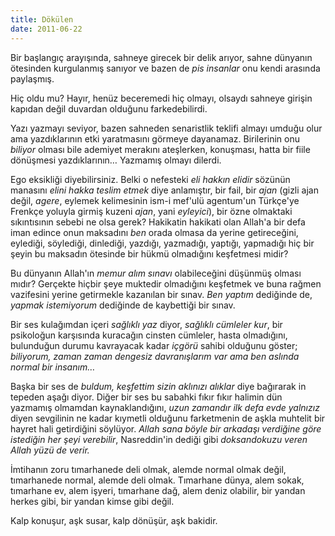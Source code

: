 ```yaml
---
title: Dökülen
date: 2011-06-22
---
```


Bir başlangıç arayışında, sahneye girecek bir delik arıyor, sahne
dünyanın ötesinden kurgulanmış sanıyor ve bazen de *pis insanlar* onu
kendi arasında paylaşmış.

Hiç oldu mu? Hayır, henüz beceremedi hiç olmayı, olsaydı sahneye girişin
kapıdan değil duvardan olduğunu farkedebilirdi.

Yazı yazmayı seviyor, bazen sahneden senaristlik teklifi almayı umduğu
olur ama yazdıklarının etki yaratmasını görmeye dayanamaz. Birilerinin
onu *biliyor* olması bile ademiyet merakını ateşlerken, konuşması, hatta
bir fiile dönüşmesi yazdıklarının… Yazmamış olmayı dilerdi.

Ego eksikliği diyebilirsiniz. Belki o nefesteki *eli hakkın elidir*
sözünün manasını *elini hakka teslim etmek* diye anlamıştır, bir fail,
bir *ajan* (gizli ajan değil, *agere*, eylemek kelimesinin ism-i mef'ulü
agentum'un Türkçe'ye Frenkçe yoluyla girmiş kuzeni *ajan*, yani
*eyleyici*), bir özne olmaktaki sıkıntısının sebebi ne olsa gerek?
Hakikatin hakikati olan Allah'a bir defa iman edince onun maksadını
*ben* orada olmasa da yerine getireceğini, eylediği, söylediği,
dinlediği, yazdığı, yazmadığı, yaptığı, yapmadığı hiç bir şeyin bu
maksadın ötesinde bir hükmü olmadığını keşfetmesi midir?

Bu dünyanın Allah'ın *memur alım sınavı* olabileceğini düşünmüş olması
mıdır? Gerçekte hiçbir şeye muktedir olmadığını keşfetmek ve buna rağmen
vazifesini yerine getirmekle kazanılan bir sınav. *Ben yaptım* dediğinde
de, *yapmak istemiyorum* dediğinde de kaybettiği bir sınav.

Bir ses kulağımdan içeri *sağlıklı yaz* diyor, *sağlıklı cümleler kur*,
bir psikoloğun karşısında kuracağın cinsten cümleler, hasta olmadığını,
bulunduğun durumu kavrayacak kadar *içgörü* sahibi olduğunu göster;
*biliyorum, zaman zaman dengesiz davranışlarım var ama ben aslında
normal bir insanım…*

Başka bir ses de *buldum, keşfettim sizin aklınızı alıklar* diye
bağırarak in tepeden aşağı diyor. Diğer bir ses bu sabahki fıkır fıkır
halimin dün yazmamış olmamdan kaynaklandığını, *uzun zamandır ilk defa
evde yalnızız* diyen sevgilinin ne kadar kıymetli olduğunu farketmenin
de aşkla muhtelit bir hayret hali getirdiğini söylüyor. *Allah sana
böyle bir arkadaşı verdiğine göre istediğin her şeyi verebilir*,
Nasreddin'in dediği gibi *doksandokuzu veren Allah yüzü de verir.*

İmtihanın zoru tımarhanede deli olmak, alemde normal olmak değil,
tımarhanede normal, alemde deli olmak. Tımarhane dünya, alem sokak,
tımarhane ev, alem işyeri, tımarhane dağ, alem deniz olabilir, bir
yandan herkes gibi, bir yandan kimse gibi değil.

Kalp konuşur, aşk susar, kalp dönüşür, aşk bakidir.

